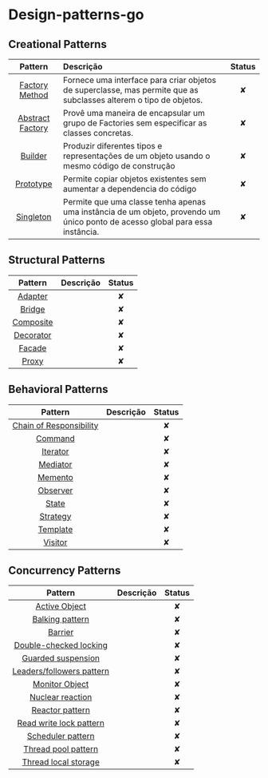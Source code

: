 # Design-patterns-go

## Creational Patterns

| Pattern | Descrição | Status |
|:-------:|:----------- |:------:|
| [Factory Method](/creational/factory.md) | Fornece uma interface para criar objetos de superclasse, mas permite que as subclasses alterem o tipo de objetos. | ✘ |
| [Abstract Factory](/creational/abstract_factory.md) | Provê uma maneira de encapsular um grupo de Factories sem especificar as classes concretas. | ✘ |
| [Builder](/creational/builder.md) | Produzir diferentes tipos e representações de um objeto usando o mesmo código de construção | ✘ |
| [Prototype](/creational/prototype.md) | Permite copiar objetos existentes sem aumentar a dependencia do código| ✘ |
| [Singleton](/creational/singleton.md) | Permite que uma classe tenha apenas uma instância de um objeto, provendo um único ponto de acesso global para essa instância. | ✘ |

## Structural Patterns

| Pattern | Descrição | Status |
|:-------:|:----------- |:------:|
| [Adapter](/structural/adapter.md) | | ✘ |
| [Bridge](/structural/bridge.md) || ✘ |
| [Composite](/structural/composite.md) | | ✘ |
| [Decorator](/structural/decorator.md) | | ✘ |
| [Facade](/structural/facade.md) | | ✘ |
| [Proxy](/structural/proxy.md) | | ✘ |

## Behavioral Patterns

| Pattern | Descrição | Status |
|:-------:|:----------- |:------:|
| [Chain of Responsibility](/behavioral/chain_of_responsibility.md) |  | ✘ |
| [Command](/behavioral/command.md) | | ✘ |
| [Iterator](/behavioral/iterator.md) | | ✘ |
| [Mediator](/behavioral/mediator.md) | | ✘ |
| [Memento](/behavioral/memento.md) |  | ✘ |
| [Observer](/behavioral/observer.md) | | ✘ |
| [State](/behavioral/state.md) |  | ✘ |
| [Strategy](/behavioral/strategy.md) | | ✘ |
| [Template](/behavioral/template.md) | | ✘ |
| [Visitor](/behavioral/visitor.md) |  | ✘ |

## Concurrency Patterns

| Pattern | Descrição | Status |
|:-------:|:----------- |:------:|
| [Active Object](/concurrency/Active_Object.md)| |✘|
| [Balking pattern](/concurrency/Balking_pattern.md)| |✘|
| [Barrier](/concurrency/Barrier.md)| |✘|
| [Double-checked locking](/concurrency/double-checked_locking.md)| |✘|
| [Guarded suspension](/concurrency/guarded_suspension.md)| |✘|
| [Leaders/followers pattern](/concurrency/Leaders/followers_pattern.md)| |✘|
| [Monitor Object](/concurrency/monitor_object.md)| |✘|
| [Nuclear reaction](/concurrency/nuclear_reaction.md)| |✘|
| [Reactor pattern](/concurrency/reactor_pattern.md)| |✘|
| [Read write lock pattern](/concurrency/read_write_lock_pattern.md)| |✘|
| [Scheduler pattern](/concurrency/scheduler_pattern.md)| |✘|
| [Thread pool pattern](/concurrency/thread_pool_pattern.md)| |✘|
| [Thread local storage](/concurrency/thread_local_storage.md)| |✘|
